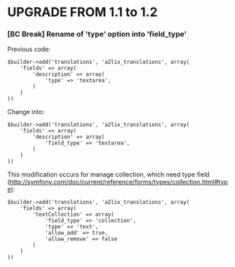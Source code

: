 UPGRADE FROM 1.1 to 1.2
=======================

### [BC Break] Rename of 'type' option into 'field_type'



Previous code:

    $builder->add('translations', 'a2lix_translations', array(
        'fields' => array(
            'description' => array(
                'type' => 'textarea',
            )
        )
    ))


Change into:

    $builder->add('translations', 'a2lix_translations', array(
        'fields' => array(
            'description' => array(
                'field_type' => 'textarea',
            )
        )
    ))


This modification occurs for manage collection, which need type field (http://symfony.com/doc/current/reference/forms/types/collection.html#type):

    $builder->add('translations', 'a2lix_translations', array(
        'fields' => array(
            'textCollection' => array(
                'field_type' => 'collection',
                'type' => 'text',
                'allow_add' => true,
                'allow_remove' => false
            )
        )
    ))
